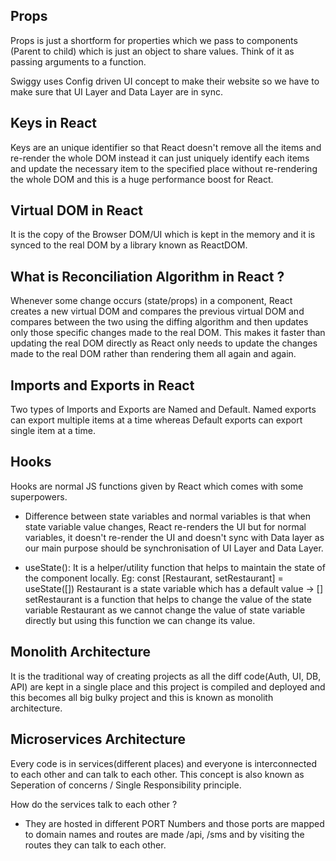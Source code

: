 ## Props
Props is just a shortform for properties which we pass to components (Parent to child) which is just an object to share values. Think of it as passing arguments to a function.

Swiggy uses Config driven UI concept to make their website so we have to make sure that UI Layer and Data Layer are in sync.

## Keys in React
Keys are an unique identifier so that React doesn't remove all the items and re-render the whole DOM instead it can just uniquely identify each items and update the necessary item to the specified place without re-rendering the whole DOM and this is a huge performance boost for React.

## Virtual DOM in React
It is the copy of the Browser DOM/UI which is kept in the memory and it is synced to the real DOM by a library known as ReactDOM.

## What is Reconciliation Algorithm in React ?
Whenever some change occurs (state/props) in a component, React creates a new virtual DOM and compares the previous virtual DOM and compares between the two using the diffing algorithm and then updates only those specific changes made to the real DOM. This makes it faster than updating the real DOM directly as React only needs to update the changes made to the real DOM rather than rendering them all again and again.

## Imports and Exports in React
Two types of Imports and Exports are Named and Default. Named exports can export multiple items at a time whereas Default exports can export single item at a time. 

## Hooks
Hooks are normal JS functions given by React which comes with some superpowers.

- Difference between state variables and normal variables is that when state variable value changes, React re-renders the UI but for normal variables, it doesn't re-render the UI and doesn't sync with Data layer as our main purpose should be synchronisation of UI Layer and Data Layer.

- useState(): It is a helper/utility function that helps to maintain the state of the component locally. Eg: const [Restaurant, setRestaurant] = useState([])
Restaurant is a state variable which has a default value -> []
setRestaurant is a function that helps to change the value of the state variable Restaurant as we cannot change the value of state variable directly but using this function we can change its value.

## Monolith Architecture
It is the traditional way of creating projects as all the diff code(Auth, UI, DB, API) are kept in a single place and this project is compiled and deployed and this becomes all big bulky project and this is known as monolith architecture.

## Microservices Architecture
Every code is in services(different places) and everyone is interconnected to each other and can talk to each other. This concept is also known as Seperation of concerns / Single Responsibility principle.

How do the services talk to each other ?
- They are hosted in different PORT Numbers and those ports are mapped to domain names and routes are made /api, /sms and by visiting the routes they can talk to each other.